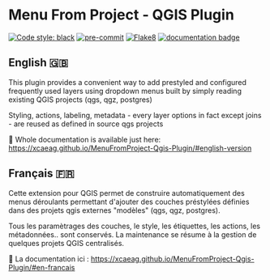 # Menu From Project - QGIS Plugin

[![Code style: black](https://img.shields.io/badge/code%20style-black-000000.svg)](https://github.com/psf/black)
[![pre-commit](https://img.shields.io/badge/pre--commit-enabled-brightgreen?logo=pre-commit&logoColor=white)](https://github.com/pre-commit/pre-commit)
[![Flake8](https://img.shields.io/badge/flake8-enabled-yellowgreen)](https://flake8.pycqa.org/)
[![documentation badge](https://img.shields.io/badge/documentation-autobuilt%20with%20Sphinx-blue)](https://xcaeag.github.io/MenuFromProject-Qgis-Plugin/)

## English :gb:

This plugin provides a convenient way to add prestyled and configured frequently used layers using dropdown menus built by simply reading existing QGIS projects (qgs, qgz, postgres)

Styling, actions, labeling, metadata - every layer options in fact except joins - are reused as defined in source qgs projects

:book: Whole documentation is available just here: <https://xcaeag.github.io/MenuFromProject-Qgis-Plugin/#english-version>

## Français :fr:

Cette extension pour QGIS permet de construire automatiquement des menus déroulants permettant d'ajouter des couches préstylées définies dans des projets qgis externes "modèles" (qgs, qgz, postgres).

Tous les paramètrages des couches, le style, les étiquettes, les actions, les métadonnées.. sont conservés. La maintenance se résume à la gestion de quelques projets QGIS centralisés.

:book: La documentation ici : <https://xcaeag.github.io/MenuFromProject-Qgis-Plugin/#en-francais>
